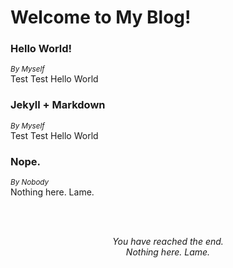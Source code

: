# Welcome to My Blog!

### Hello World!
<small><i>By Myself</i></small>
<br/>
 Test Test Hello World

### Jekyll + Markdown
<small><i>By Myself</i></small>
<br/>
 Test Test Hello World

### Nope.
<small><i>By Nobody</i></small>
<br/>
 Nothing here. Lame.


<center>
<br/>
<br/>


<i>You have reached the end. <br/>
Nothing here. Lame. </i>
</center>
